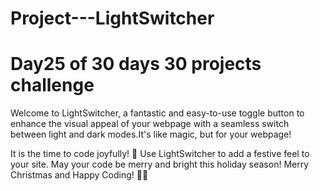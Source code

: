 # Project---LightSwitcher
# Day25 of 30 days 30 projects challenge


Welcome to LightSwitcher, a fantastic and easy-to-use toggle button to enhance the visual appeal of your webpage with a seamless switch between light and dark modes.It's like magic, but for your webpage!


It is the time to code joyfully! 🎉 Use LightSwitcher to add a festive feel to your site. May your code be merry and bright this holiday season!
Merry Christmas and Happy Coding! 🎅🎁


